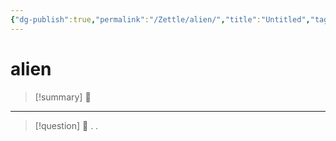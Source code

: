 ```yaml
---
{"dg-publish":true,"permalink":"/Zettle/alien/","title":"Untitled","tags":["ZeType/Idea"],"created":"2023-10-04T16:10:54.365-05:00","updated":"2023-10-04T16:11:07.072-05:00"}
---
```





# alien


> [!summary] 🧠
> 
- - - 
> [!question] 🔗
> .
> .


